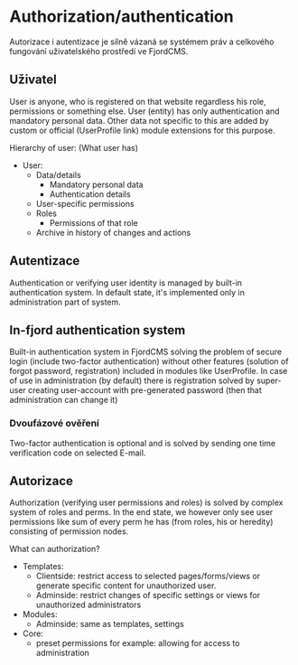 # Authorization/authentication
Autorizace i autentizace je silně vázaná se systémem práv a celkového fungování uživatelského prostředí ve FjordCMS.

## Uživatel

User is anyone, who is registered on that website regardless his role, permissions or something else. User (entity) has 
only authentication and mandatory personal data. Other data not specific to this are added by custom or official (UserProfile link)
module extensions for this purpose.

Hierarchy of user: (What user has)
- User:
    - Data/details
        - Mandatory personal data
        - Authentication details
    - User-specific permissions
    - Roles
        - Permissions of that role
    - Archive in history of changes and actions
    
## Autentizace
Authentication or verifying user identity is managed by built-in authentication system. In default state, it's implemented only in administration part of system.

## In-fjord authentication system
Built-in authentication system in FjordCMS solving the problem of secure login (include two-factor authentication) without other features (solution of forgot password, registration) included in modules like UserProfile.
In case of use in administration (by default) there is registration solved by super-user creating user-account with pre-generated password (then that administration can change it)

### Dvoufázové ověření
Two-factor authentication is optional and is solved by sending one time verification code on selected E-mail.

## Autorizace
Authorization (verifying user permissions and roles) is solved by complex system of roles and perms.
In the end state, we however only see user permissions like sum of every perm he has (from roles, his or heredity) consisting of permission nodes.

What can authorization?
- Templates:
  - Clientside: restrict access to selected pages/forms/views or generate specific content for unauthorized user.
  - Adminside: restrict changes of specific settings or views for unauthorized administrators
- Modules:
  - Adminside: same as templates, settings
- Core:
  - preset permissions for example: allowing for access to administration